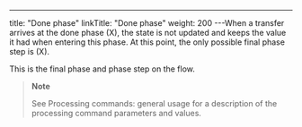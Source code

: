 ---
title: "Done phase"
linkTitle: "Done phase"
weight: 200
---When a transfer arrives at the done phase (X), the state is not updated and keeps the value it had when entering this phase. At this point, the only possible final phase step is (X).

This is the final phase and phase step on the flow.

> **Note**
>
> See Processing commands: general usage for a description of the processing command parameters and values.
